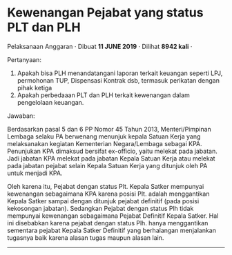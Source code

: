 Kewenangan Pejabat yang status PLT dan PLH
==========================================

Pelaksanaan Anggaran · Dibuat **11 JUNE 2019** · Dilihat **8942 kali** ·

Pertanyaan:

1.  Apakah bisa PLH menandatangani laporan terkait keuangan seperti LPJ, permohonan TUP, Dispensasi Kontrak dsb, termasuk perikatan dengan pihak ketiga
2.  Apakah perbedaaan PLT dan PLH terkait kewenangan dalam pengelolaan keuangan.

Jawaban:

Berdasarkan pasal 5 dan 6 PP Nomor 45 Tahun 2013, Menteri/Pimpinan Lembaga selaku PA berwenang menunjuk kepala Satuan Kerja yang melaksanakan kegiatan Kementerian Negara/Lembaga sebagai KPA. Penunjukan KPA dimaksud bersifat ex-officio, yaitu melekat pada jabatan. Jadi jabatan KPA melekat pada jabatan Kepala Satuan Kerja atau melekat pada jabatan pejabat selain Kepala Satuan Kerja yang ditunjuk oleh PA untuk menjadi KPA.  

Oleh karena itu, Pejabat dengan status Plt. Kepala Satker mempunyai kewenangan sebagaimana KPA karena posisi Plt. adalah menggantikan Kepala Satker sampai dengan ditunjuk pejabat definitif (pada posisi kekosongan jabatan). Sedangkan Pejabat dengan status Plh tidak mempunyai kewenangan sebagaimana Pejabat Definitif Kepala Satker. Hal ini disebabkan karena pejabat dengan status Plh. hanya menggantikan sementara pejabat Kepala Satker Definitif yang berhalangan menjalankan tugasnya baik karena alasan tugas maupun alasan lain.   

  
  
  

* * *